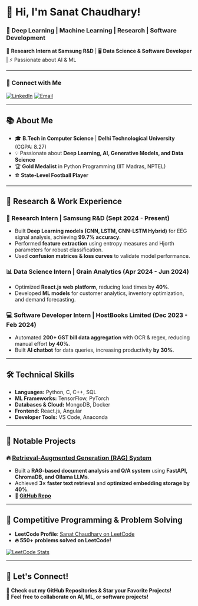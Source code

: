 # 👋 Hi, I'm Sanat Chaudhary! 
### 🚀 Deep Learning | Machine Learning | Research | Software Development 

🔬 **Research Intern at Samsung R&D** | 🖥️ **Data Science & Software Developer** | ⚡ Passionate about AI & ML

---

### 🔗 Connect with Me
[![LinkedIn](https://img.shields.io/badge/LinkedIn-blue?style=for-the-badge&logo=linkedin)](https://www.linkedin.com/in/sanat-chaudhary-869a90256/)
[![Email](https://img.shields.io/badge/Email-red?style=for-the-badge&logo=gmail)](mailto:sanat23122003@gmail.com)

---

## 📚 About Me
- 🎓 **B.Tech in Computer Science** | **Delhi Technological University** (CGPA: 8.27)
- 💡 Passionate about **Deep Learning, AI, Generative Models, and Data Science**
- 🏆 **Gold Medalist** in Python Programming (IIT Madras, NPTEL)
- ⚽ **State-Level Football Player**

---

## 📌 Research & Work Experience

### **🧠 Research Intern | Samsung R&D (Sept 2024 - Present)**
- Built **Deep Learning models (CNN, LSTM, CNN-LSTM Hybrid)** for EEG signal analysis, achieving **99.7% accuracy**.
- Performed **feature extraction** using entropy measures and Hjorth parameters for robust classification.
- Used **confusion matrices & loss curves** to validate model performance.

### **📊 Data Science Intern | Grain Analytics (Apr 2024 - Jun 2024)**
- Optimized **React.js web platform**, reducing load times by **40%**.
- Developed **ML models** for customer analytics, inventory optimization, and demand forecasting.

### **💻 Software Developer Intern | HostBooks Limited (Dec 2023 - Feb 2024)**
- Automated **200+ GST bill data aggregation** with OCR & regex, reducing manual effort **by 40%**.
- Built **AI chatbot** for data queries, increasing productivity **by 30%**.

---

## 🛠️ Technical Skills
- **Languages:** Python, C, C++, SQL  
- **ML Frameworks:** TensorFlow, PyTorch  
- **Databases & Cloud:** MongoDB, Docker  
- **Frontend:** React.js, Angular  
- **Developer Tools:** VS Code, Anaconda  

---

## 🚀 Notable Projects

### 🔥 **[Retrieval-Augmented Generation (RAG) System](https://github.com/sanat75/pdf-rag-application)**
- Built a **RAG-based document analysis and Q/A system** using **FastAPI, ChromaDB, and Ollama LLMs**.
- Achieved **3× faster text retrieval** and **optimized embedding storage by 40%**.
- **🔗 [GitHub Repo](https://github.com/sanat75/pdf-rag-application)**

---

## 🔢 Competitive Programming & Problem Solving
- **LeetCode Profile**: [Sanat Chaudhary on LeetCode](https://leetcode.com/u/Sanat999/)
- **🔥 550+ problems solved on LeetCode!**  

[![LeetCode Stats](https://leetcard.jacoblin.cool/Sanat999?theme=dark&font=Monospace&ext=contest)](https://leetcode.com/u/Sanat999/)


---

## 🤝 Let's Connect!
🌟 **Check out my GitHub Repositories & Star your Favorite Projects!**  
🌟 **Feel free to collaborate on AI, ML, or software projects!**
